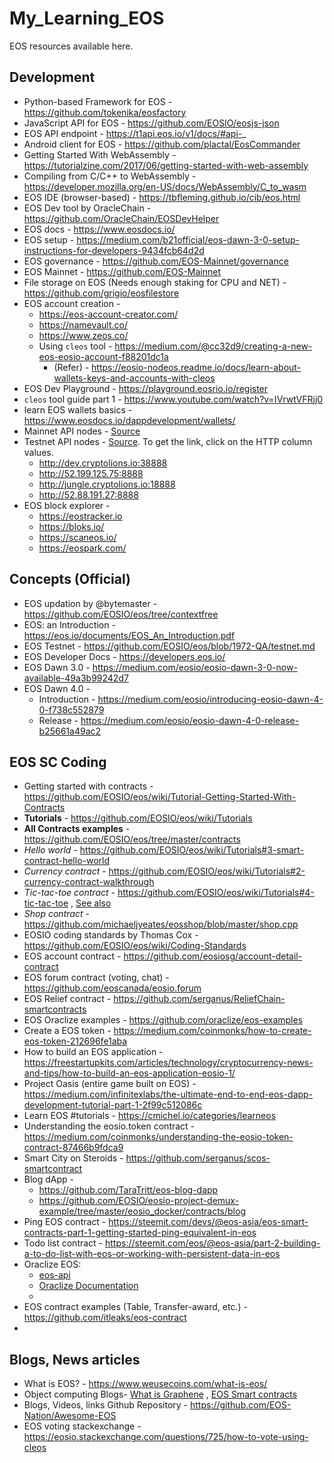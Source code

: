 # My_Learning_EOS
EOS resources available here.

## Development
* Python-based Framework for EOS - https://github.com/tokenika/eosfactory
* JavaScript API for EOS - https://github.com/EOSIO/eosjs-json
* EOS API endpoint - https://t1api.eos.io/v1/docs/#api-_
* Android client for EOS - https://github.com/plactal/EosCommander
* Getting Started With WebAssembly - https://tutorialzine.com/2017/06/getting-started-with-web-assembly
* Compiling from C/C++ to WebAssembly - https://developer.mozilla.org/en-US/docs/WebAssembly/C_to_wasm
* EOS IDE (browser-based) - https://tbfleming.github.io/cib/eos.html
* EOS Dev tool by OracleChain - https://github.com/OracleChain/EOSDevHelper
* EOS docs - https://www.eosdocs.io/
* EOS setup - https://medium.com/b21official/eos-dawn-3-0-setup-instructions-for-developers-9434fcb64d2d
* EOS governance - https://github.com/EOS-Mainnet/governance
* EOS Mainnet - https://github.com/EOS-Mainnet
* File storage on EOS (Needs enough staking for CPU and NET) - https://github.com/grigio/eosfilestore
* EOS account creation -
   * https://eos-account-creator.com/
   * https://namevault.co/
   * https://www.zeos.co/
   * Using `cleos` tool - https://medium.com/@cc32d9/creating-a-new-eos-eosio-account-f88201dc1a
      + (Refer) - https://eosio-nodeos.readme.io/docs/learn-about-wallets-keys-and-accounts-with-cleos
* EOS Dev Playground - https://playground.eosrio.io/register
* `cleos` tool guide part 1 - https://www.youtube.com/watch?v=IVrwtVFRjj0
* learn EOS wallets basics - https://www.eosdocs.io/dappdevelopment/wallets/
* Mainnet API nodes - [Source](https://github.com/greymass/eos-voter/blob/master/nodes.md#eos-nodes)
* Testnet API nodes - [Source](http://jungle.cryptolions.io/#). To get the link, click on the HTTP column values. 
  - http://dev.cryptolions.io:38888
  - http://52.199.125.75:8888
  - http://jungle.cryptolions.io:18888
  - http://52.88.191.27:8888
* EOS block explorer -
  - https://eostracker.io
  - https://bloks.io/
  - https://scaneos.io/
  - https://eospark.com/


## Concepts (Official)
* EOS updation by @bytemaster - https://github.com/EOSIO/eos/tree/contextfree
* EOS: an Introduction - https://eos.io/documents/EOS_An_Introduction.pdf
* EOS Testnet - https://github.com/EOSIO/eos/blob/1972-QA/testnet.md
* EOS Developer Docs - https://developers.eos.io/
* EOS Dawn 3.0 - https://medium.com/eosio/eosio-dawn-3-0-now-available-49a3b99242d7
* EOS Dawn 4.0 - 
    * Introduction - https://medium.com/eosio/introducing-eosio-dawn-4-0-f738c552879
    * Release - https://medium.com/eosio/eosio-dawn-4-0-release-b25661a49ac2

## EOS SC Coding
* Getting started with contracts - https://github.com/EOSIO/eos/wiki/Tutorial-Getting-Started-With-Contracts
* **Tutorials** - https://github.com/EOSIO/eos/wiki/Tutorials
* **All Contracts examples** - https://github.com/EOSIO/eos/tree/master/contracts
* _Hello world_ - https://github.com/EOSIO/eos/wiki/Tutorials#3-smart-contract-hello-world
* _Currency contract_ - https://github.com/EOSIO/eos/wiki/Tutorials#2-currency-contract-walkthrough
* _Tic-tac-toe contract_ - https://github.com/EOSIO/eos/wiki/Tutorials#4-tic-tac-toe , [See also](https://github.com/andriantolie/tic_tac_toe/blob/master/tic_tac_toe.cpp)
* _Shop contract_ - https://github.com/michaeljyeates/eosshop/blob/master/shop.cpp
* EOSIO coding standards by Thomas Cox - https://github.com/EOSIO/eos/wiki/Coding-Standards
* EOS account contract - https://github.com/eosiosg/account-detail-contract
* EOS forum contract (voting, chat) - https://github.com/eoscanada/eosio.forum
* EOS Relief contract - https://github.com/serganus/ReliefChain-smartcontracts
* EOS Oraclize examples - https://github.com/oraclize/eos-examples
* Create a EOS token - https://medium.com/coinmonks/how-to-create-eos-token-212696fe1aba
* How to build an EOS application - https://freestartupkits.com/articles/technology/cryptocurrency-news-and-tips/how-to-build-an-eos-application-eosio-1/
* Project Oasis (entire game built on EOS) - https://medium.com/infinitexlabs/the-ultimate-end-to-end-eos-dapp-development-tutorial-part-1-2f99c512086c
* Learn EOS #tutorials - https://cmichel.io/categories/learneos
* Understanding the eosio.token contract - https://medium.com/coinmonks/understanding-the-eosio-token-contract-87466b9fdca9
* Smart City on Steroids - https://github.com/serganus/scos-smartcontract
* Blog dApp - 
  - https://github.com/TaraTritt/eos-blog-dapp
  - https://github.com/EOSIO/eosio-project-demux-example/tree/master/eosio_docker/contracts/blog
* Ping EOS contract - https://steemit.com/devs/@eos-asia/eos-smart-contracts-part-1-getting-started-ping-equivalent-in-eos
* Todo list contract - https://steemit.com/eos/@eos-asia/part-2-building-a-to-do-list-with-eos-or-working-with-persistent-data-in-eos
* Oraclize EOS:
  - [eos-api](https://github.com/oraclize/eos-api)
  - [Oraclize Documentation](http://docs.oraclize.it/#eos)
  - []()
* EOS contract examples (Table, Transfer-award, etc.) -  https://github.com/itleaks/eos-contract
* 
  

## Blogs, News articles
* What is EOS? - https://www.weusecoins.com/what-is-eos/
* Object computing Blogs- [What is Graphene](https://objectcomputing.com/resources/publications/sett/march-2017-graphene-an-open-source-blockchain/) , [EOS Smart contracts](https://objectcomputing.com/resources/publications/sett/february-2018-eos-smart-contracts/)
* Blogs, Videos, links Github Repository - https://github.com/EOS-Nation/Awesome-EOS
* EOS voting stackexchange - https://eosio.stackexchange.com/questions/725/how-to-vote-using-cleos


